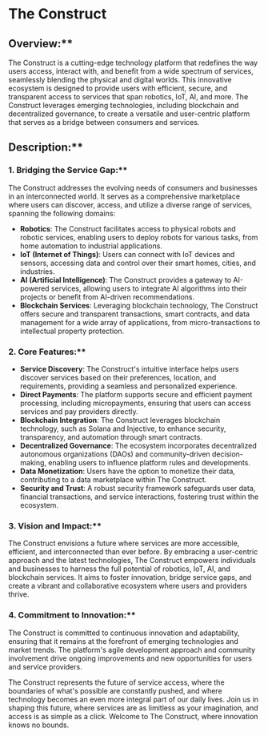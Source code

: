 
# The Construct

## Overview:**
The Construct is a cutting-edge technology platform that redefines the way users access, interact with, and benefit from a wide spectrum of services, seamlessly blending the physical and digital worlds. This innovative ecosystem is designed to provide users with efficient, secure, and transparent access to services that span robotics, IoT, AI, and more. The Construct leverages emerging technologies, including blockchain and decentralized governance, to create a versatile and user-centric platform that serves as a bridge between consumers and services.

## Description:**

### 1. Bridging the Service Gap:**
The Construct addresses the evolving needs of consumers and businesses in an interconnected world. It serves as a comprehensive marketplace where users can discover, access, and utilize a diverse range of services, spanning the following domains:

- **Robotics**: The Construct facilitates access to physical robots and robotic services, enabling users to deploy robots for various tasks, from home automation to industrial applications.
- **IoT (Internet of Things)**: Users can connect with IoT devices and sensors, accessing data and control over their smart homes, cities, and industries.
- **AI (Artificial Intelligence)**: The Construct provides a gateway to AI-powered services, allowing users to integrate AI algorithms into their projects or benefit from AI-driven recommendations.
- **Blockchain Services**: Leveraging blockchain technology, The Construct offers secure and transparent transactions, smart contracts, and data management for a wide array of applications, from micro-transactions to intellectual property protection.

### 2. Core Features:**

- **Service Discovery**: The Construct's intuitive interface helps users discover services based on their preferences, location, and requirements, providing a seamless and personalized experience.
- **Direct Payments**: The platform supports secure and efficient payment processing, including micropayments, ensuring that users can access services and pay providers directly.
- **Blockchain Integration**: The Construct leverages blockchain technology, such as Solana and Injective, to enhance security, transparency, and automation through smart contracts.
- **Decentralized Governance**: The ecosystem incorporates decentralized autonomous organizations (DAOs) and community-driven decision-making, enabling users to influence platform rules and developments.
- **Data Monetization**: Users have the option to monetize their data, contributing to a data marketplace within The Construct.
- **Security and Trust**: A robust security framework safeguards user data, financial transactions, and service interactions, fostering trust within the ecosystem.

### 3. Vision and Impact:**
The Construct envisions a future where services are more accessible, efficient, and interconnected than ever before. By embracing a user-centric approach and the latest technologies, The Construct empowers individuals and businesses to harness the full potential of robotics, IoT, AI, and blockchain services. It aims to foster innovation, bridge service gaps, and create a vibrant and collaborative ecosystem where users and providers thrive.

### 4. Commitment to Innovation:**
The Construct is committed to continuous innovation and adaptability, ensuring that it remains at the forefront of emerging technologies and market trends. The platform's agile development approach and community involvement drive ongoing improvements and new opportunities for users and service providers.

The Construct represents the future of service access, where the boundaries of what's possible are constantly pushed, and where technology becomes an even more integral part of our daily lives. Join us in shaping this future, where services are as limitless as your imagination, and access is as simple as a click. Welcome to The Construct, where innovation knows no bounds.